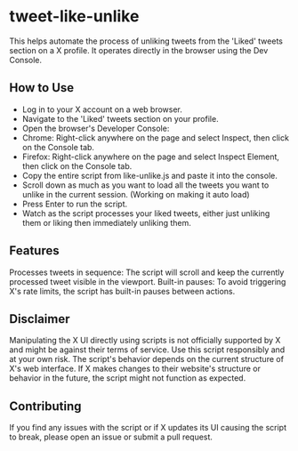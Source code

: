 # tweet-like-unlike
This helps automate the process of unliking tweets from the 'Liked' tweets section on a X profile. It operates directly in the browser using the Dev Console.

## How to Use

- Log in to your X account on a web browser.<br>
- Navigate to the 'Liked' tweets section on your profile.<br>
- Open the browser's Developer Console:<br>
- Chrome: Right-click anywhere on the page and select Inspect, then click on the Console tab.<br>
- Firefox: Right-click anywhere on the page and select Inspect Element, then click on the Console tab.<br>
- Copy the entire script from like-unlike.js and paste it into the console.<br>
- Scroll down as much as you want to load all the tweets you want to unlike in the current session. (Working on making it auto load)<br>
- Press Enter to run the script.<br>
- Watch as the script processes your liked tweets, either just unliking them or liking then immediately unliking them.<br>

## Features

Processes tweets in sequence: The script will scroll and keep the currently processed tweet visible in the viewport.
Built-in pauses: To avoid triggering X's rate limits, the script has built-in pauses between actions.

## Disclaimer

Manipulating the X UI directly using scripts is not officially supported by X and might be against their terms of service. Use this script responsibly and at your own risk.
The script's behavior depends on the current structure of X's web interface. If X makes changes to their website's structure or behavior in the future, the script might not function as expected.

## Contributing

If you find any issues with the script or if X updates its UI causing the script to break, please open an issue or submit a pull request.
